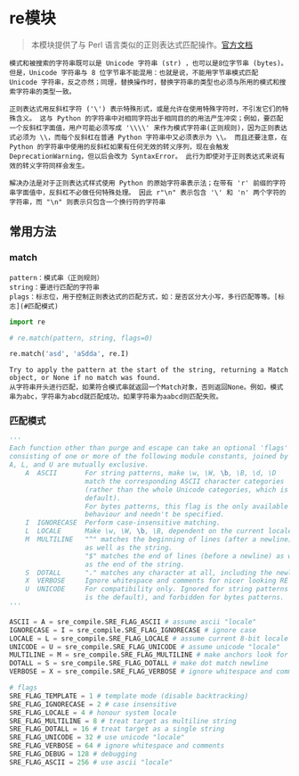 # re模块

> 本模块提供了与 Perl 语言类似的正则表达式匹配操作。[官方文档](https://docs.python.org/zh-cn/3/library/re.html?highlight=re#module-re)



    模式和被搜索的字符串既可以是 Unicode 字符串 (str) ，也可以是8位字节串 (bytes)。 但是，Unicode 字符串与 8 位字节串不能混用：也就是说，不能用字节串模式匹配 Unicode 字符串，反之亦然；同理，替换操作时，替换字符串的类型也必须与所用的模式和搜索字符串的类型一致。

    正则表达式用反斜杠字符 ('\') 表示特殊形式，或是允许在使用特殊字符时，不引发它们的特殊含义。 这与 Python 的字符串中对相同字符出于相同目的的用法产生冲突；例如，要匹配一个反斜杠字面值，用户可能必须写成 '\\\\' 来作为模式字符串(正则规则)，因为正则表达式必须为 \\，而每个反斜杠在普通 Python 字符串中又必须表示为 \\。 而且还要注意，在 Python 的字符串中使用的反斜杠如果有任何无效的转义序列，现在会触发 DeprecationWarning，但以后会改为 SyntaxError。 此行为即使对于正则表达式来说有效的转义字符同样会发生。

    解决办法是对于正则表达式样式使用 Python 的原始字符串表示法；在带有 'r' 前缀的字符串字面值中，反斜杠不必做任何特殊处理。 因此 r"\n" 表示包含 '\' 和 'n' 两个字符的字符串，而 "\n" 则表示只包含一个换行符的字符串

## 常用方法

### match


    pattern：模式串（正则规则）
    string：要进行匹配的字符串
    plags：标志位，用于控制正则表达式的匹配方式，如：是否区分大小写，多行匹配等等。[标志](#匹配模式)
```py
import re

# re.match(pattern, string, flags=0)

re.match('asd', 'aSdda', re.I)
```
    Try to apply the pattern at the start of the string, returning a Match object, or None if no match was found.  
    从字符串开头进行匹配，如果符合模式串就返回一个Match对象，否则返回None。例如，模式串为abc，字符串为abcd就匹配成功，如果字符串为aabcd则匹配失败。



### 匹配模式

```py
'''
Each function other than purge and escape can take an optional 'flags' argument
consisting of one or more of the following module constants, joined by "|".
A, L, and U are mutually exclusive.
    A  ASCII       For string patterns, make \w, \W, \b, \B, \d, \D
                   match the corresponding ASCII character categories
                   (rather than the whole Unicode categories, which is the
                   default).
                   For bytes patterns, this flag is the only available
                   behaviour and needn't be specified.
    I  IGNORECASE  Perform case-insensitive matching.
    L  LOCALE      Make \w, \W, \b, \B, dependent on the current locale.
    M  MULTILINE   "^" matches the beginning of lines (after a newline)
                   as well as the string.
                   "$" matches the end of lines (before a newline) as well
                   as the end of the string.
    S  DOTALL      "." matches any character at all, including the newline.
    X  VERBOSE     Ignore whitespace and comments for nicer looking RE's.
    U  UNICODE     For compatibility only. Ignored for string patterns (it
                   is the default), and forbidden for bytes patterns.
'''

ASCII = A = sre_compile.SRE_FLAG_ASCII # assume ascii "locale"
IGNORECASE = I = sre_compile.SRE_FLAG_IGNORECASE # ignore case
LOCALE = L = sre_compile.SRE_FLAG_LOCALE # assume current 8-bit locale
UNICODE = U = sre_compile.SRE_FLAG_UNICODE # assume unicode "locale"
MULTILINE = M = sre_compile.SRE_FLAG_MULTILINE # make anchors look for newline
DOTALL = S = sre_compile.SRE_FLAG_DOTALL # make dot match newline
VERBOSE = X = sre_compile.SRE_FLAG_VERBOSE # ignore whitespace and comments

# flags
SRE_FLAG_TEMPLATE = 1 # template mode (disable backtracking)
SRE_FLAG_IGNORECASE = 2 # case insensitive
SRE_FLAG_LOCALE = 4 # honour system locale
SRE_FLAG_MULTILINE = 8 # treat target as multiline string
SRE_FLAG_DOTALL = 16 # treat target as a single string
SRE_FLAG_UNICODE = 32 # use unicode "locale"
SRE_FLAG_VERBOSE = 64 # ignore whitespace and comments
SRE_FLAG_DEBUG = 128 # debugging
SRE_FLAG_ASCII = 256 # use ascii "locale"

```
